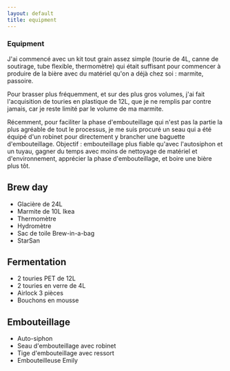 ```yaml
---
layout: default
title: equipment
---
```


<section>
	<article>
		<div class="title">
			<h1>Equipment</h1>
		</div>
		<div class="indent">
			<p>J'ai commencé avec un kit tout grain assez simple (tourie de 4L, canne de soutirage, tube flexible, thermomètre) qui était suffisant pour commencer à produire de la bière avec du matériel qu'on a déjà chez soi : marmite, passoire.</p>
			<p>Pour brasser plus fréquemment, et sur des plus gros volumes, j'ai fait l'acquisition de touries en plastique de 12L, que je ne remplis par contre jamais, car je reste limité par le volume de ma marmite.</p>
			<p>Récemment, pour faciliter la phase d'embouteillage qui n'est pas la partie la plus agréable de tout le processus, je me suis procuré un seau qui a été équipé d'un robinet pour directement y brancher une baguette d'embouteillage. Objectif : embouteillage plus fiable qu'avec l'autosiphon et un tuyau, gagner du temps avec moins de nettoyage de matériel et d'environnement, apprécier la phase d'embouteillage, et boire une bière plus tôt.</p>
		</div>
			<div class="title">
				<h2>Brew day</h2>
			</div>
			<div class="indent">
			<ul>
				<li>Glacière de 24L</li>
				<li>Marmite de 10L Ikea</li>
				<li>Thermomètre</li>
				<li>Hydromètre</li>
				<li>Sac de toile Brew-in-a-bag</li>
				<li>StarSan</li>
			</ul>
			</div>
			<div class="title">
				<h2>Fermentation</h2>
			</div>
			<div class="indent">
			<ul>
				<li>2 touries PET de 12L</li>
				<li>2 touries en verre de 4L</li>
				<li>Airlock 3 pièces</li>
				<li>Bouchons en mousse</li>
			</ul>
			</div>
			<div class="title">
				<h2>Embouteillage</h2>
			</div>
			<div class="indent">
			<ul>
				<li>Auto-siphon</li>
				<li>Seau d'embouteillage avec robinet</li>
				<li>Tige d'embouteillage avec ressort</li>
				<li>Embouteilleuse Emily</li>
			</ul>
			</div>
	</article>

</section>
